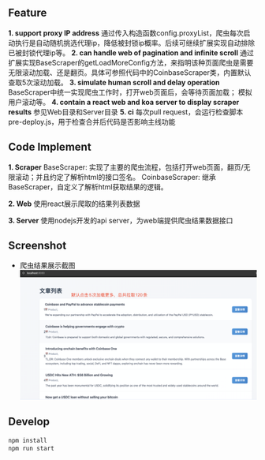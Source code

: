 ## Feature
**1. support proxy IP address**
通过传入构造函数config.proxyList，爬虫每次启动执行是自动随机挑选代理ip，降低被封锁ip概率。后续可继续扩展实现自动排除已被封锁代理ip等。
**2. can handle web of pagination and infinite scroll**
通过扩展实现BaseScraper的getLoadMoreConfig方法，来指明该种页面爬虫是需要无限滚动加载、还是翻页。具体可参照代码中的CoinbaseScraper类，内置默认查取5次滚动加载。
**3. simulate human scroll and delay operation**
BaseScraper中统一实现爬虫工作时，打开web页面后，会等待页面加载； 模拟用户滚动等。
**4. contain a react web and koa server to display scraper results**
参见Web目录和Server目录
**5. ci**
每次pull request，会运行检查脚本pre-deploy.js，用于检查合并后代码是否影响主线功能


## Code Implement
**1. Scraper**
BaseScraper: 实现了主要的爬虫流程，包括打开web页面，翻页/无限滚动；并且约定了解析html的接口签名。
CoinbaseScraper: 继承BaseScraper，自定义了解析html获取结果的逻辑。

**2. Web**
使用react展示爬取的结果列表数据

**3. Server**
使用nodejs开发的api server，为web端提供爬虫结果数据接口


## Screenshot
- 爬虫结果展示截图
![截图](./screenshot1.png)


## Develop
```shell
npm install
npm run start
```

